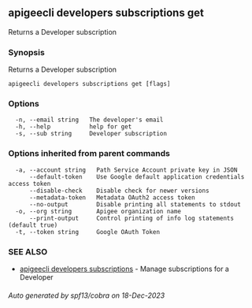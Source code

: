 ## apigeecli developers subscriptions get

Returns a Developer subscription

### Synopsis

Returns a Developer subscription

```
apigeecli developers subscriptions get [flags]
```

### Options

```
  -n, --email string   The developer's email
  -h, --help           help for get
  -s, --sub string     Developer subscription
```

### Options inherited from parent commands

```
  -a, --account string   Path Service Account private key in JSON
      --default-token    Use Google default application credentials access token
      --disable-check    Disable check for newer versions
      --metadata-token   Metadata OAuth2 access token
      --no-output        Disable printing all statements to stdout
  -o, --org string       Apigee organization name
      --print-output     Control printing of info log statements (default true)
  -t, --token string     Google OAuth Token
```

### SEE ALSO

* [apigeecli developers subscriptions](apigeecli_developers_subscriptions.md)	 - Manage subscriptions for a Developer

###### Auto generated by spf13/cobra on 18-Dec-2023
